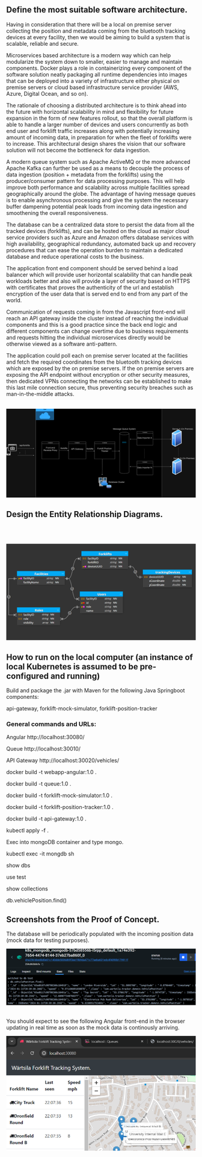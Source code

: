 ## Define the most suitable software architecture.

Having in consideration that there will be a local on premise server collecting
the position and metadata coming from the bluetooth tracking devices at every facility,
then we would be aiming to build a system that is scalable, reliable and secure.

Microservices based architecture is a modern way which can help modularize the system down to smaller,
easier to manage and maintain components. Docker plays a role in containerizing every
component of the software solution neatly packaging all runtime dependencies into images that can 
be deployed into a variety of infrastructure either physical on premise servers or cloud based
infrastructure service provider (AWS, Azure, Digital Ocean, and so on).

The rationale of choosing a distributed architecture is to think ahead into the future with
horizontal scalability in mind and flexibility for future expansion in the form of new features rollout,
so that the overall platform is able to handle a larger number of devices and users concurrently
as both end user and forklift traffic increases along with potentially increasing amount of
incoming data, in preparation for when the fleet of forklifts were to increase.
This architectural design shares the vision that our software solution will not become the bottleneck
for data ingestion.

A modern queue system such as Apache ActiveMQ or the more advanced Apache Kafka can further be used as 
a means to decouple the process of data ingestion (position + metadata from the forklifts) using 
the producer/consumer pattern for data processing purposes. This will help improve both performance 
and scalability across multiple facilities spread geographically around the globe. The advantage
of having message queues is to enable asynchronous processing and give the system the necessary
buffer dampening potential peak loads from incoming data ingestion and smoothening the overall
responsiveness.

The database can be a centralized data store to persist the data from all the tracked devices 
(forklifts), and can be hosted on the cloud as major cloud service providers such as Azure 
and Amazon offers database services with high availability, geographical redundancy, automated
back up and recovery procedures that can ease the operation burden to maintain a dedicated database
and reduce operational costs to the business.

The application front end component should be served behind a load balancer which will provide user
horizontal scalability that can handle peak workloads better and also will provide a layer of
security based on HTTPS with certificates that proves the authenticity of the url and establish
encryption of the user data that is served end to end from any part of the world.

Communication of requests coming in from the Javascript front-end will reach an API gateway inside
the cluster instead of reaching the individual components and this is a good practice since the back end
logic and different components can change overtime due to business requirements and requests hitting
the individual microservices directly would be otherwise viewed as a software anti-pattern.

The application could poll each on premise server located at the facilities and fetch the required
coordinates from the bluetooth tracking devices which are exposed by the on premise servers. If the 
on premise servers are exposing the API endpoint without encryption or other security measures, then
dedicated VPNs connecting the networks can be established to make this last mile connection secure,
thus preventing security breaches such as man-in-the-middle attacks.
<br><br>

![Image Caption](SoftwareArchitecture.png)

## Design the Entity Relationship Diagrams.
<br><br>

![Image Caption](EntityRelationshipDiagram.png)

## How to run on the local computer (an instance of local Kubernetes is assumed to be pre-configured and running)

Build and package the .jar with Maven for the following Java Springboot components:

api-gateway, forklift-mock-simulator, forklift-position-tracker

### General commands and URLs:

Angular
http://localhost:30080/

Queue
http://localhost:30010/

API Gateway
http://localhost:30020/vehicles/

docker build -t webapp-angular:1.0 .

docker build -t queue:1.0 .

docker build -t forklift-mock-simulator:1.0 .

docker build -t forklift-position-tracker:1.0 .

docker build -t api-gateway:1.0 .

kubectl apply -f .

Exec into mongoDB container and type mongo.

kubectl exec -it mongdb sh

show dbs

use test

show collections

db.vehiclePosition.find()

## Screenshots from the Proof of Concept.

The database will be periodically populated with the incoming position data (mock data for testing purposes).

![Image Caption](Database.png)

<br>
You should expect to see the following Angular front-end in the browser updating in real time
as soon as the mock data is continously arriving.

![Image Caption](AngularFront.png)
